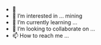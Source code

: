 - 👋 
- 👀 I’m interested in ... mining
- 🌱 I’m currently learning ...
- 💞️ I’m looking to collaborate on ...
- 📫 How to reach me ...

<!---
isevkovic/isevkovic is a ✨ special ✨ repository because its `README.md` (this file) appears on your GitHub profile.
You can click the Preview link to take a look at your changes.
--->
